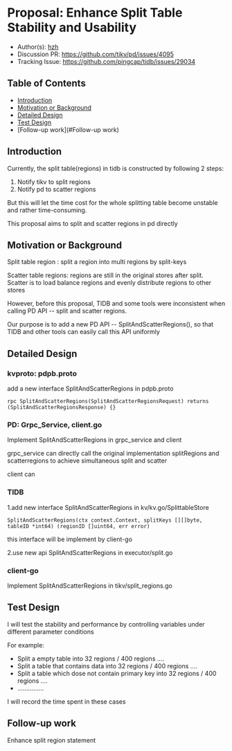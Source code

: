 # Proposal: Enhance Split Table Stability and Usability

- Author(s): [hzh](https://github.com/hzh0425)
- Discussion PR: https://github.com/tikv/pd/issues/4095
- Tracking Issue: https://github.com/pingcap/tidb/issues/29034

## Table of Contents

* [Introduction](#introduction)
* [Motivation or Background](#motivation-or-background)
* [Detailed Design](#detailed-design)
* [Test Design](#test-design)
* [Follow-up work](#Follow-up work)

## Introduction

Currently, the split table(regions) in tidb is constructed by following 2 steps:

1. Notify tikv to split regions
2. Notify pd to scatter regions

But this will let the time cost for the whole splitting table become unstable and rather time-consuming.

This proposal aims to split and scatter regions in pd directly

## Motivation or Background

Split table region : split a region into multi regions by split-keys

Scatter table regions: regions are still in the original stores after split. Scatter is to load balance regions and evenly distribute regions to other stores

However, before this proposal, TIDB and some tools were inconsistent when calling PD API -- split and scatter regions.

Our purpose is to add a new  PD API -- SplitAndScatterRegions(), so that TIDB and other tools can easily call this API uniformly

## Detailed Design

### kvproto: pdpb.proto

add a new interface SplitAndScatterRegions in pdpb.proto

```
rpc SplitAndScatterRegions(SplitAndScatterRegionsRequest) returns (SplitAndScatterRegionsResponse) {}
```

### PD: Grpc_Service, client.go

Implement SplitAndScatterRegions in grpc_service and client

grpc_service can directly call the original implementation splitRegions and scatterregions to achieve simultaneous split and scatter

client can

### TIDB

1.add new interface SplitAndScatterRegions in kv/kv.go/SplittableStore

```
SplitAndScatterRegions(ctx context.Context, splitKeys [][]byte, tableID *int64) (regionID []uint64, err error)
```

this interface will be implement by client-go

2.use new api SplitAndScatterRegions in executor/split.go

### client-go

Implement SplitAndScatterRegions in tikv/split_regions.go





## Test Design

I will test the stability and performance by controlling variables under different parameter conditions

For example:

- Split a empty table into 32 regions / 400 regions ....
- Split a table that contains data into 32 regions / 400 regions ....
- Split a table which dose not contain primary key into 32 regions / 400 regions ....
- ...............

I will record the time spent in these cases



## Follow-up work

Enhance split region statement























